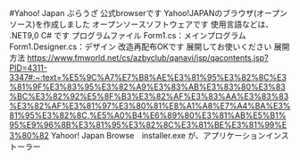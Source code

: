 #Yahoo! Japan ぶらうざ
公式browserです
Yahoo!JAPANのブラウザ(オープンソース)を作成しました
オープンソースソフトウェアです
使用言語などは、
.NET9,0
C#
です
プログラムファイル
Form1.cs：メインプログラム
Form1.Designer.cs：デザイン
改造再配布OKです
展開してお使いください
展開方法
https://www.fmworld.net/cs/azbyclub/qanavi/jsp/qacontents.jsp?PID=4311-3347#:~:text=%E5%9C%A7%E7%B8%AE%E3%81%95%E3%82%8C%E3%81%9F%E3%83%95%E3%82%A9%E3%83%AB%E3%83%80%E3%83%BC%E3%82%92%E5%8F%B3%E3%82%AF%E3%83%AA%E3%83%83%E3%82%AF%E3%81%97%E3%80%81%E8%A1%A8%E7%A4%BA%E3%81%95%E3%82%8C,%E5%A0%B4%E6%89%80%E3%81%AB%E5%B1%95%E9%96%8B%E3%81%95%E3%82%8C%E3%81%BE%E3%81%99%E3%80%82
Yahoor! Japan Browse　installer.exe
が、アプリケーションインストーラー
